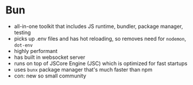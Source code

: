 # Bun

- all-in-one toolkit that includes JS runtime, bundler, package manager, testing
- picks up .env files and has hot reloading, so removes need for `nodemon`, `dot-env`
- highly performant
- has built in websocket server
- runs on top of JSCore Engine (JSC) which is optimized for fast startups
- uses `bunx` package manager that's much faster than npm
- con: new so small community